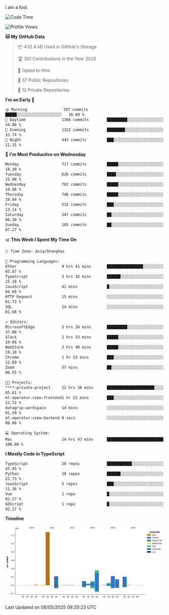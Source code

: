 I am a fool.

<!--START_SECTION:waka-->
![Code Time](http://img.shields.io/badge/Code%20Time-2%2C985%20hrs%2024%20mins-blue)

![Profile Views](http://img.shields.io/badge/Profile%20Views-2-blue)

**🐱 My GitHub Data** 

> 📦 432.4 kB Used in GitHub's Storage 
 > 
> 🏆 301 Contributions in the Year 2025
 > 
> 💼 Opted to Hire
 > 
> 📜 37 Public Repositories 
 > 
> 🔑 12 Private Repositories 
 > 
**I'm an Early 🐤** 

```text
🌞 Morning                787 commits         █████░░░░░░░░░░░░░░░░░░░░   20.09 % 
🌆 Daytime                1366 commits        █████████░░░░░░░░░░░░░░░░   34.86 % 
🌃 Evening                1322 commits        ████████░░░░░░░░░░░░░░░░░   33.74 % 
🌙 Night                  443 commits         ███░░░░░░░░░░░░░░░░░░░░░░   11.31 % 
```
📅 **I'm Most Productive on Wednesday** 

```text
Monday                   717 commits         █████░░░░░░░░░░░░░░░░░░░░   18.30 % 
Tuesday                  626 commits         ████░░░░░░░░░░░░░░░░░░░░░   15.98 % 
Wednesday                782 commits         █████░░░░░░░░░░░░░░░░░░░░   19.96 % 
Thursday                 746 commits         █████░░░░░░░░░░░░░░░░░░░░   19.04 % 
Friday                   515 commits         ███░░░░░░░░░░░░░░░░░░░░░░   13.14 % 
Saturday                 247 commits         ██░░░░░░░░░░░░░░░░░░░░░░░   06.30 % 
Sunday                   285 commits         ██░░░░░░░░░░░░░░░░░░░░░░░   07.27 % 
```


📊 **This Week I Spent My Time On** 

```text
🕑︎ Time Zone: Asia/Shanghai

💬 Programming Languages: 
Other                    9 hrs 41 mins       ████████████████░░░░░░░░░   65.87 % 
TypeScript               3 hrs 42 mins       ██████░░░░░░░░░░░░░░░░░░░   25.18 % 
JavaScript               41 mins             █░░░░░░░░░░░░░░░░░░░░░░░░   04.68 % 
HTTP Request             15 mins             ░░░░░░░░░░░░░░░░░░░░░░░░░   01.73 % 
SQL                      14 mins             ░░░░░░░░░░░░░░░░░░░░░░░░░   01.68 % 

🔥 Editors: 
MicrosoftEdge            5 hrs 26 mins       █████████░░░░░░░░░░░░░░░░   37.00 % 
Slack                    2 hrs 53 mins       █████░░░░░░░░░░░░░░░░░░░░   19.66 % 
WebStorm                 2 hrs 48 mins       █████░░░░░░░░░░░░░░░░░░░░   19.10 % 
Chrome                   1 hr 53 mins        ███░░░░░░░░░░░░░░░░░░░░░░   12.89 % 
Zoom                     57 mins             ██░░░░░░░░░░░░░░░░░░░░░░░   06.55 % 

🐱‍💻 Projects: 
****-private-project     12 hrs 36 mins      █████████████████████░░░░   85.61 % 
ml-operator-view-frontend1 hr 52 mins        ███░░░░░░░░░░░░░░░░░░░░░░   12.72 % 
datagrip-workspace       14 mins             ░░░░░░░░░░░░░░░░░░░░░░░░░   01.59 % 
ml-operator-view-backend 0 secs              ░░░░░░░░░░░░░░░░░░░░░░░░░   00.08 % 

💻 Operating System: 
Mac                      14 hrs 43 mins      █████████████████████████   100.00 % 
```

**I Mostly Code in TypeScript** 

```text
TypeScript               20 repos            ███████████░░░░░░░░░░░░░░   45.45 % 
Python                   10 repos            ██████░░░░░░░░░░░░░░░░░░░   22.73 % 
JavaScript               5 repos             ███░░░░░░░░░░░░░░░░░░░░░░   11.36 % 
Vue                      1 repo              █░░░░░░░░░░░░░░░░░░░░░░░░   02.27 % 
GDScript                 1 repo              █░░░░░░░░░░░░░░░░░░░░░░░░   02.27 % 
```



**Timeline**

![Lines of Code chart](https://raw.githubusercontent.com/VeejaLiu/VeejaLiu/master/assets/bar_graph.png)


 Last Updated on 08/05/2025 08:20:23 UTC
<!--END_SECTION:waka-->

